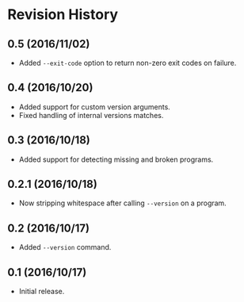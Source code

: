 # Revision History

## 0.5 (2016/11/02)

- Added `--exit-code` option to return non-zero exit codes on failure.

## 0.4 (2016/10/20)

- Added support for custom version arguments.
- Fixed handling of internal versions matches.

## 0.3 (2016/10/18)

- Added support for detecting missing and broken programs.

## 0.2.1 (2016/10/18)

- Now stripping whitespace after calling `--version` on a program.

## 0.2 (2016/10/17)

- Added `--version` command.

## 0.1 (2016/10/17)

 - Initial release.
